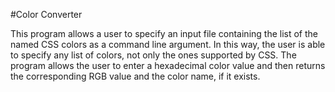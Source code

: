 #Color Converter

This program allows a user to specify an input file containing the list of the named CSS colors as a command line argument. In this way, the user is able to specify any list of colors, not only the ones supported by CSS. The program allows the user to enter a hexadecimal color value and then returns the corresponding RGB value and the color name, if it exists.
